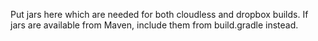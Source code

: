 Put jars here which are needed for both cloudless and dropbox builds.
If jars are available from Maven, include them from build.gradle instead.